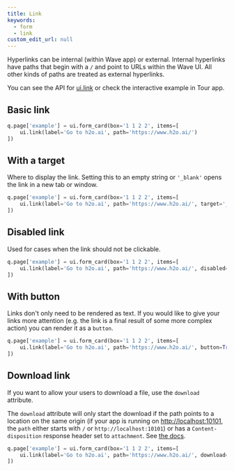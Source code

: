 ```yaml
---
title: Link
keywords:
  - form
  - link
custom_edit_url: null
---
```


Hyperlinks can be internal (within Wave app) or external.
Internal hyperlinks have paths that begin with a `/` and point to URLs within the Wave UI.
All other kinds of paths are treated as external hyperlinks.

You can see the API for [ui.link](/docs/api/ui#link) or check the interactive example in Tour app.

## Basic link

```py
q.page['example'] = ui.form_card(box='1 1 2 2', items=[
    ui.link(label='Go to h2o.ai', path='https://www.h2o.ai/')
])
```

## With a target

Where to display the link. Setting this to an empty string or `'_blank'` opens the link in a new tab or
window.

```py
q.page['example'] = ui.form_card(box='1 1 2 2', items=[
    ui.link(label='Go to h2o.ai', path='https://www.h2o.ai/', target='_blank')
])
```

## Disabled link

Used for cases when the link should not be clickable.

```py
q.page['example'] = ui.form_card(box='1 1 2 2', items=[
    ui.link(label='Go to h2o.ai', path='https://www.h2o.ai/', disabled=True)
])
```

## With button

Links don't only need to be rendered as text. If you would like to give your links more attention
(e.g. the link is a final result of some more complex action) you can render it as a `button`.

```py
q.page['example'] = ui.form_card(box='1 1 2 2', items=[
    ui.link(label='Go to h2o.ai', path='https://www.h2o.ai/', button=True)
])
```

## Download link

If you want to allow your users to download a file, use the `download` attribute.

The `download` attribute will only start the download if the path points to a location on the same origin (if your app is running on <http://localhost:10101>, the `path` either starts with `/` or `http://localhost:10101`) or has a `Content-disposition` response header set to `attachment`. See [the docs](https://developer.mozilla.org/en-US/docs/Web/HTML/Element/a#attr-download).

```py
q.page['example'] = ui.form_card(box='1 1 2 2', items=[
    ui.link(label='Go to h2o.ai', path='https://www.h2o.ai/', download=True)
])
```

